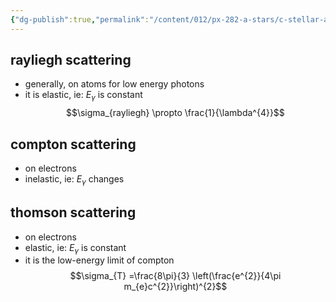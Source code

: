 ```yaml
---
{"dg-publish":true,"permalink":"/content/012/px-282-a-stars/c-stellar-atmosphere/c5-14-stellar-atmospheres/px-282-c10e-line-broadening-due-to-scattering/","created":"2024-11-25T10:50:32.000+00:00","updated":"2024-11-26T09:38:47.174+00:00"}
---
```


## rayliegh scattering
- generally, on atoms for low energy photons 
- it is elastic, ie: $E_{\gamma}$ is constant
$$\sigma_{rayliegh} \propto \frac{1}{\lambda^{4}}$$
## compton scattering
- on electrons
- inelastic, ie: $E_\gamma$ changes
## thomson scattering
- on electrons
- elastic, ie: $E_\gamma$ is constant
- it is the low-energy limit of compton
$$\sigma_{T} =\frac{8\pi}{3} \left(\frac{e^{2}}{4\pi m_{e}c^{2}}\right)^{2}$$
